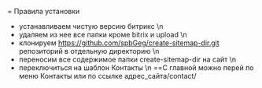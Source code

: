 = Правила установки
* устанавливаем чистую версию битрикс \n
* удаляем из нее все папки кроме bitrix и upload \n
* клонируем https://github.com/spbGeg/create-sitemap-dir.git репозиторий в отдельную директорию \n
* переносим все содержимое папки create-sitemap-dir  на сайт \n
* переключиться на шаблон Контакты \n
==С главной можно перей по меню Контакты или по ссылке адрес_сайта/contact/ 
